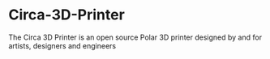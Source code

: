 # Circa-3D-Printer
The Circa 3D Printer is an open source Polar 3D printer designed by and for artists, designers and engineers
